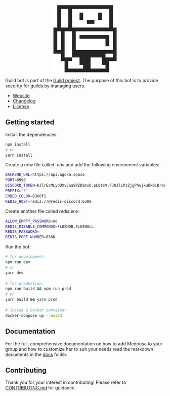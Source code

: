 <p align="center">
	<img src="docs/img/guild_bot.png" width="200px" />
</p>

Guild bot is part of the [Guild project](https://docs.guild.xyz/guild).
The purpose of this bot is to provide security for guilds by managing users.

- [Website](https://guild.xyz)
- [Changelog](./CHANGELOG.md)
- [License](./LICENSE)

## Getting started

Install the dependencies:

```bash
npm install
# or
yarn install
```

Create a new file called _.env_ and add the following environment variables:

```bash
BACKEND_URL=https://api.agora.space
PORT=8990
DISCORD_TOKEN=KJlrEsMLydUXvJaaSRZDSmvD.pLQtsV.FJUJliPzZjgPhujkuhkOiBroWBk
PREFIX="!"
EMBED_COLOR=6366f1
REDIS_HOST=redis://@redis-discord:6380
```

Create another file called _redis.env_:

```bash
ALLOW_EMPTY_PASSWORD=no
REDIS_DISABLE_COMMANDS=FLUSHDB,FLUSHALL
REDIS_PASSWORD=
REDIS_PORT_NUMBER=6380
```

Run the bot:

```bash
# for development:
npm run dev
# or
yarn dev

# for production:
npm run build && npm run prod
# or
yarn build && yarn prod

# inside a Docker container
docker-compose up --build
```

## Documentation

For the full, comprehensive documentation on how to add Medousa to your group
and how to customize her to suit your needs read the markdown documents in the
[docs](./docs) folder.

## Contributing

Thank you for your interest in contributing! Please refer to
[CONTRIBUTING.md](./docs/CONTRIBUTING.md) for guidance.

